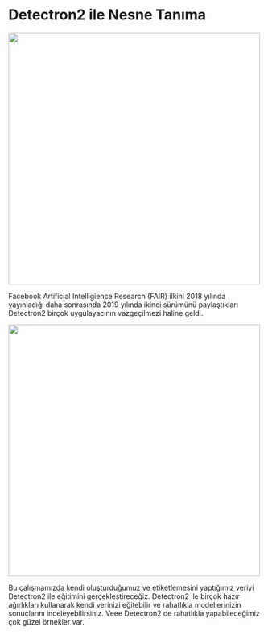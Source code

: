 # Detectron2 ile Nesne Tanıma
<img src="https://dl.fbaipublicfiles.com/detectron2/Detectron2-Logo-Horz.png" width="500">

Facebook Artificial Intelligience Research (FAIR) ilkini 2018 yılında yayınladığı daha sonrasında 2019 yılında ikinci sürümünü paylaştıkları Detectron2 birçok uygulayacının vazgeçilmezi haline geldi. 

<img src="https://research.fb.com/wp-content/uploads/2018/01/mask-detectron-post.jpg?w=1024" width="500" >

Bu çalışmamızda kendi oluşturduğumuz ve etiketlemesini yaptığımız veriyi Detectron2 ile eğitimini gerçekleştireceğiz.
Detectron2 ile birçok hazır ağırlıkları kullanarak kendi verinizi eğitebilir ve rahatlıkla modellerinizin sonuçlarını inceleyebilirsiniz.
Veee Detectron2 de rahatlıkla yapabileceğimiz çok güzel örnekler var. 
